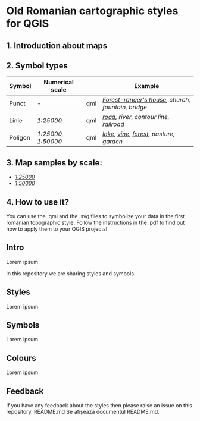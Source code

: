 
# Old Romanian cartographic styles for QGIS

## 1. Introduction about maps 

## 2. Symbol types

 |Symbol| Numerical scale|   |  Example  
| ---- | --------- |--------|------|
| Punct| - | qml|  *[Forest-ranger's house](https://imgur.com/F1zy7dj), church, fountain, bridge*
| Linie| *1:25000* | qml| *[road](https://imgur.com/AEi29pP), river, contour line, railroad*
| Poligon|*1:25000, 1:50000*| qml| *[lake](https://imgur.com/UJaEHUR), [vine](https://imgur.com/lNEKM5N), [forest](https://imgur.com/aFm7k9s), pasture, garden* 

## 3. Map samples by scale:  
- *[1:25000](https://imgur.com/LJI39GY)*
- *[1:50000](https://imgur.com/qWMxAgN)*  

## 4. How to use it?  
You can use the .qml and the .svg files to symbolize your data in the first romanian topographic style. Follow the instructions in the .pdf to find out how to apply them to your QGIS projects!

## Intro

Lorem ipsum

In this repository we are sharing styles and symbols.

## Styles

Lorem ipsum

## Symbols

Lorem ipsum

## Colours

Lorem ipsum

## Feedback

If you have any feedback about the styles then please raise an issue on this repository.
README.md
Se afișează documentul README.md.